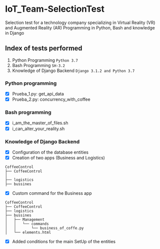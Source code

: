 # IoT_Team-SelectionTest
Selection test for a technology company specializing in Virtual Reality (VR) and Augmented Reality (AR) Programming in Python, Bash and knowledge in Django

## Index of tests performed

1. Python Programming ```Python 3.7```
2. Bash Programming ```SH-3.2```
3. Knowledge of Django Backend ```Django 3.1.2 and Python 3.7```

### Python programming

* [x] Prueba_1.py: get_api_data
* [x] Prueba_2.py: concurrency_with_coffee

### Bash programming

* [x] i_am_the_master_of_files.sh
* [x] i_can_alter_your_reality.sh

### Knowledge of Django Backend

* [x] Configuration of the database entities
* [x] Creation of two apps (Business and Logistics)
```
CoffeeControl
├── CoffeeControl
│ 
├── logistics
├── bussines
```
* [x] Custom command for the Business app
```
CoffeeControl
├── CoffeeControl
├── logistics
├── bussines
│   ├── Management
│   │   └── commands
│   │       └── business_of_coffe.py
│   └── elements.html
```
* [x] Added conditions for the main SetUp of the entities

